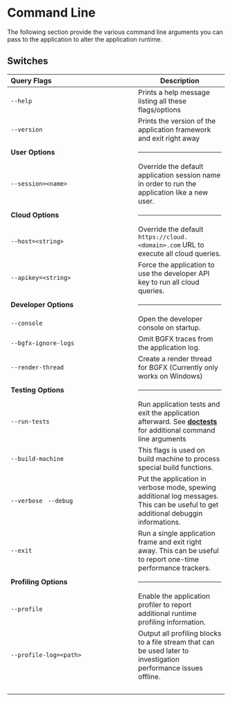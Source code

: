 Command Line
============

The following section provide the various command line arguments you can pass 
to the application to alter the application runtime.

## Switches

| Query Flags | Description |
|:------------|-------------|
| ```--help``` | Prints a help message listing all these flags/options |
| ```--version``` | Prints the version of the application framework and exit right away |
| **User Options** | <hr> |
| ```--session=<name>``` | Override the default application session name in order to run the application like a new user. |
| **Cloud Options** | <hr> |
| ```--host=<string>``` | Override the default `https://cloud.<domain>.com` URL to execute all cloud queries. |
| ```--apikey=<string>``` | Force the application to use the developer API key to run all cloud queries. |
| **Developer Options** | <hr> |
| ```--console``` | Open the developer console on startup. |
| ```--bgfx-ignore-logs``` | Omit BGFX traces from the application log. |
| ```--render-thread``` | Create a render thread for BGFX (Currently only works on Windows) |
| **Testing Options** | <hr> |
| ```--run-tests``` | Run application tests and exit the application afterward. See [**doctests**](https://github.com/doctest/doctest/blob/master/doc/markdown/commandline.md#command-line) for additional command line arguments |
| ```--build-machine``` | This flags is used on build machine to process special build functions. |
| ```--verbose``` &nbsp; ```--debug``` | Put the application in verbose mode, spewing additional log messages. This can be useful to get additional debuggin informations. |
| ```--exit``` | Run a single application frame and exit right away. This can be useful to report one-time performance trackers. |
| **Profiling Options** | <hr> |
| ```--profile``` | Enable the application profiler to report additional runtime profiling information. |
| ```--profile-log=<path>``` | Output all profiling blocks to a file stream that can be used later to investigation performance issues offline. |
| &nbsp;&nbsp;&nbsp;&nbsp;&nbsp;&nbsp;&nbsp;&nbsp;&nbsp;&nbsp;&nbsp;&nbsp;&nbsp;&nbsp;&nbsp;&nbsp;&nbsp;&nbsp;&nbsp;&nbsp;&nbsp;&nbsp;&nbsp;&nbsp;&nbsp;&nbsp;&nbsp;&nbsp;&nbsp;&nbsp;&nbsp;&nbsp;&nbsp;&nbsp;&nbsp;&nbsp;&nbsp;&nbsp;&nbsp;&nbsp;&nbsp;&nbsp;&nbsp;&nbsp;&nbsp;&nbsp;&nbsp;&nbsp;&nbsp;&nbsp;&nbsp;&nbsp;&nbsp;&nbsp;&nbsp;&nbsp;&nbsp;&nbsp;&nbsp;&nbsp;&nbsp;&nbsp;&nbsp;&nbsp;&nbsp;| |